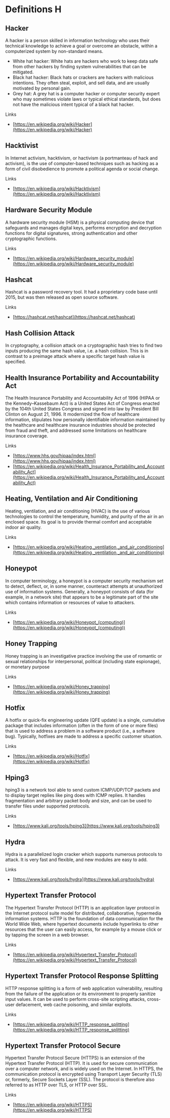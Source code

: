 # Definitions H

## Hacker
A hacker is a person skilled in information technology who uses their technical knowledge to achieve a goal or overcome an obstacle, within a computerized system by non-standard means.

- White hat hacker: White hats are hackers who work to keep data safe from other hackers by finding system vulnerabilities that can be mitigated.
- Black hat hacker: Black hats or crackers are hackers with malicious intentions. They often steal, exploit, and sell data, and are usually motivated by personal gain.
- Grey hat: A grey hat is a computer hacker or computer security expert who may sometimes violate laws or typical ethical standards, but does not have the malicious intent typical of a black hat hacker.

Links
- [https://en.wikipedia.org/wiki/Hacker](https://en.wikipedia.org/wiki/Hacker)

## Hacktivist
In Internet activism, hacktivism, or hactivism (a portmanteau of hack and activism), is the use of computer-based techniques such as hacking as a form of civil disobedience to promote a political agenda or social change.

Links
- [https://en.wikipedia.org/wiki/Hacktivism](https://en.wikipedia.org/wiki/Hacktivism)

## Hardware Security Module
A hardware security module (HSM) is a physical computing device that safeguards and manages digital keys, performs encryption and decryption functions for digital signatures, strong authentication and other cryptographic functions.

Links
- [https://en.wikipedia.org/wiki/Hardware_security_module](https://en.wikipedia.org/wiki/Hardware_security_module)

## Hashcat
Hashcat is a password recovery tool.
It had a proprietary code base until 2015, but was then released as open source software.

Links
- [https://hashcat.net/hashcat](https://hashcat.net/hashcat)

## Hash Collision Attack
In cryptography, a collision attack on a cryptographic hash tries to find two inputs producing the same hash value, i.e. a hash collision.
This is in contrast to a preimage attack where a specific target hash value is specified.

## Health Insurance Portability and Accountability Act
The Health Insurance Portability and Accountability Act of 1996 (HIPAA or the Kennedy–Kassebaum Act) is a United States Act of Congress enacted by the 104th United States Congress and signed into law by President Bill Clinton on August 21, 1996.
It modernized the flow of healthcare information, stipulates how personally identifiable information maintained by the healthcare and healthcare insurance industries should be protected from fraud and theft, and addressed some limitations on healthcare insurance coverage.
 
Links
- [https://www.hhs.gov/hipaa/index.html](https://www.hhs.gov/hipaa/index.html)
- [https://en.wikipedia.org/wiki/Health_Insurance_Portability_and_Accountability_Act](https://en.wikipedia.org/wiki/Health_Insurance_Portability_and_Accountability_Act)

## Heating, Ventilation and Air Conditioning
Heating, ventilation, and air conditioning (HVAC) is the use of various technologies to control the temperature, humidity, and purity of the air in an enclosed space.
Its goal is to provide thermal comfort and acceptable indoor air quality.

Links
- [https://en.wikipedia.org/wiki/Heating,_ventilation,_and_air_conditioning](https://en.wikipedia.org/wiki/Heating,_ventilation,_and_air_conditioning)

## Honeypot
In computer terminology, a honeypot is a computer security mechanism set to detect, deflect, or, in some manner, counteract attempts at unauthorized use of information systems.
Generally, a honeypot consists of data (for example, in a network site) that appears to be a legitimate part of the site which contains information or resources of value to attackers.

Links
- [https://en.wikipedia.org/wiki/Honeypot_(computing)](https://en.wikipedia.org/wiki/Honeypot_(computing))

## Honey Trapping
Honey trapping is an investigative practice involving the use of romantic or sexual relationships for interpersonal, political (including state espionage), or monetary purpose

Links
- [https://en.wikipedia.org/wiki/Honey_trapping](https://en.wikipedia.org/wiki/Honey_trapping)
 
## Hotfix
A hotfix or quick-fix engineering update (QFE update) is a single, cumulative package that includes information (often in the form of one or more files) that is used to address a problem in a software product (i.e., a software bug).
Typically, hotfixes are made to address a specific customer situation.

Links
- [https://en.wikipedia.org/wiki/Hotfix](https://en.wikipedia.org/wiki/Hotfix)

## Hping3
hping3 is a network tool able to send custom ICMP/UDP/TCP packets and to display target replies like ping does with ICMP replies.
It handles fragmentation and arbitrary packet body and size, and can be used to transfer files under supported protocols.

Links
- [https://www.kali.org/tools/hping3](https://www.kali.org/tools/hping3)

## Hydra
Hydra is a parallelized login cracker which supports numerous protocols to attack.
It is very fast and flexible, and new modules are easy to add.

Links
- [https://www.kali.org/tools/hydra](https://www.kali.org/tools/hydra)

## Hypertext Transfer Protocol
The Hypertext Transfer Protocol (HTTP) is an application layer protocol in the Internet protocol suite model for distributed, collaborative, hypermedia information systems.
HTTP is the foundation of data communication for the World Wide Web, where hypertext documents include hyperlinks to other resources that the user can easily access, for example by a mouse click or by tapping the screen in a web browser.

Links
- [https://en.wikipedia.org/wiki/Hypertext_Transfer_Protocol](https://en.wikipedia.org/wiki/Hypertext_Transfer_Protocol)

## Hypertext Transfer Protocol Response Splitting
HTTP response splitting is a form of web application vulnerability, resulting from the failure of the application or its environment to properly sanitize input values.
It can be used to perform cross-site scripting attacks, cross-user defacement, web cache poisoning, and similar exploits.

Links
- [https://en.wikipedia.org/wiki/HTTP_response_splitting](https://en.wikipedia.org/wiki/HTTP_response_splitting)

## Hypertext Transfer Protocol Secure
Hypertext Transfer Protocol Secure (HTTPS) is an extension of the Hypertext Transfer Protocol (HTTP).
It is used for secure communication over a computer network, and is widely used on the Internet.
In HTTPS, the communication protocol is encrypted using Transport Layer Security (TLS) or, formerly, Secure Sockets Layer (SSL).
The protocol is therefore also referred to as HTTP over TLS, or HTTP over SSL.

Links
- [https://en.wikipedia.org/wiki/HTTPS](https://en.wikipedia.org/wiki/HTTPS)
